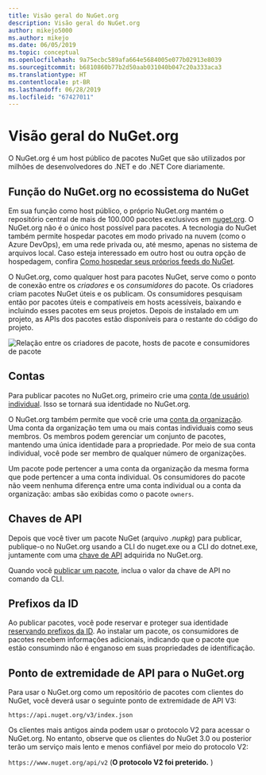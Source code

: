 ```yaml
---
title: Visão geral do NuGet.org
description: Visão geral do NuGet.org
author: mikejo5000
ms.author: mikejo
ms.date: 06/05/2019
ms.topic: conceptual
ms.openlocfilehash: 9a75ecbc589afa664e5684005e077b02913e8039
ms.sourcegitcommit: b6810860b77b2d50aab031040b047c20a333aca3
ms.translationtype: HT
ms.contentlocale: pt-BR
ms.lasthandoff: 06/28/2019
ms.locfileid: "67427011"
---
```

# <a name="overview-of-nugetorg"></a>Visão geral do NuGet.org

O NuGet.org é um host público de pacotes NuGet que são utilizados por milhões de desenvolvedores do .NET e do .NET Core diariamente.

## <a name="role-of-nugetorg-in-the-nuget-ecosystem"></a>Função do NuGet.org no ecossistema do NuGet

Em sua função como host público, o próprio NuGet.org mantém o repositório central de mais de 100.000 pacotes exclusivos em [nuget.org](https://www.nuget.org). O NuGet.org não é o único host possível para pacotes. A tecnologia do NuGet também permite hospedar pacotes em modo privado na nuvem (como o Azure DevOps), em uma rede privada ou, até mesmo, apenas no sistema de arquivos local. Caso esteja interessado em outro host ou outra opção de hospedagem, confira [Como hospedar seus próprios feeds do NuGet](../hosting-packages/overview.md).

O NuGet.org, como qualquer host para pacotes NuGet, serve como o ponto de conexão entre os *criadores* e os *consumidores* do pacote. Os criadores criam pacotes NuGet úteis e os publicam. Os consumidores pesquisam então por pacotes úteis e compatíveis em hosts acessíveis, baixando e incluindo esses pacotes em seus projetos. Depois de instalado em um projeto, as APIs dos pacotes estão disponíveis para o restante do código do projeto.

![Relação entre os criadores de pacote, hosts de pacote e consumidores de pacote](media/nuget-roles.png)

## <a name="accounts"></a>Contas

Para publicar pacotes no NuGet.org, primeiro crie uma [conta (de usuário) individual](individual-accounts.md). Isso se tornará sua identidade no NuGet.org.

O NuGet.org também permite que você crie uma [conta da organização](organizations-on-nuget-org.md). Uma conta da organização tem uma ou mais contas individuais como seus membros. Os membros podem gerenciar um conjunto de pacotes, mantendo uma única identidade para a propriedade. Por meio de sua conta individual, você pode ser membro de qualquer número de organizações.

Um pacote pode pertencer a uma conta da organização da mesma forma que pode pertencer a uma conta individual. Os consumidores do pacote não veem nenhuma diferença entre uma conta individual ou a conta da organização: ambas são exibidas como o pacote `owners`.

## <a name="api-keys"></a>Chaves de API

Depois que você tiver um pacote NuGet (arquivo *.nupkg*) para publicar, publique-o no NuGet.org usando a CLI do nuget.exe ou a CLI do dotnet.exe, juntamente com uma [chave de API](scoped-api-keys.md) adquirida no NuGet.org.

Quando você [publicar um pacote](../create-packages/creating-a-package.md), inclua o valor da chave de API no comando da CLI.

## <a name="id-prefixes"></a>Prefixos da ID

Ao publicar pacotes, você pode reservar e proteger sua identidade [reservando prefixos da ID](id-prefix-reservation.md). Ao instalar um pacote, os consumidores de pacotes recebem informações adicionais, indicando que o pacote que estão consumindo não é enganoso em suas propriedades de identificação.

## <a name="api-endpoint-for-nugetorg"></a>Ponto de extremidade de API para o NuGet.org

Para usar o NuGet.org como um repositório de pacotes com clientes do NuGet, você deverá usar o seguinte ponto de extremidade de API V3: 

`https://api.nuget.org/v3/index.json`

Os clientes mais antigos ainda podem usar o protocolo V2 para acessar o NuGet.org. No entanto, observe que os clientes do NuGet 3.0 ou posterior terão um serviço mais lento e menos confiável por meio do protocolo V2:

`https://www.nuget.org/api/v2` (**O protocolo V2 foi preterido.** )
